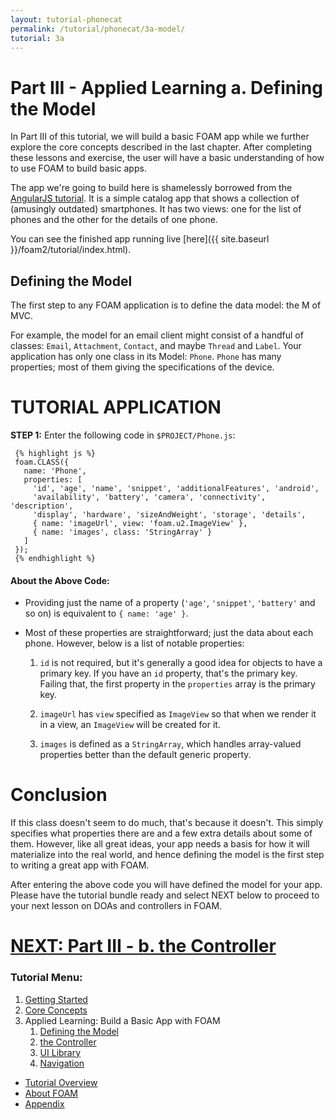 ```yaml
---
layout: tutorial-phonecat
permalink: /tutorial/phonecat/3a-model/
tutorial: 3a
---
```

# **Part III - Applied Learning a. Defining the Model**

In Part III of this tutorial, we will build a basic FOAM app while we further explore the core concepts described in the last chapter. After completing these lessons and exercise, the user will have a basic understanding of how to use FOAM to build basic apps.

The app we're going to build here is shamelessly borrowed from the
[AngularJS tutorial](https://docs.angularjs.org/tutorial). It is a simple catalog app that shows a collection of (amusingly outdated) smartphones. It has two views: one for the list of phones and the other for the details of one phone.

You can see the finished app running live [here]({{ site.baseurl }}/foam2/tutorial/index.html).


## **Defining the Model**

The first step to any FOAM application is to define the data model: the M of MVC.

For example, the model for an email client might consist of a handful of classes: `Email`, `Attachment`, `Contact`, and maybe `Thread` and `Label`.  Your application has only one class in its Model: `Phone`. `Phone` has many properties; most of them giving the specifications of the device.

# **TUTORIAL APPLICATION**

**STEP 1:** Enter the following code in `$PROJECT/Phone.js`:

     {% highlight js %}
     foam.CLASS({
       name: 'Phone',
       properties: [
         'id', 'age', 'name', 'snippet', 'additionalFeatures', 'android',
         'availability', 'battery', 'camera', 'connectivity', 'description',
         'display', 'hardware', 'sizeAndWeight', 'storage', 'details',
         { name: 'imageUrl', view: 'foam.u2.ImageView' },
         { name: 'images', class: 'StringArray' }
       ]
     });
     {% endhighlight %}


#### **About the Above Code:**

* Providing just the name of a property (`'age'`, `'snippet'`, `'battery'` and so on) is equivalent to `{ name: 'age' }`.

* Most of these properties are straightforward; just the data about each phone.  However, below is a list of notable properties: 

  1. `id` is not required, but it's generally a good idea for objects to have a primary key. If you have an `id` property, that's the primary key. Failing that, the first property in the `properties` array is the primary key.

  2. `imageUrl` has `view` specified as `ImageView` so that when we render it in a view, an `ImageView` will be created for it.

  3. `images` is defined as a `StringArray`, which handles array-valued properties better than the default generic property.



# **Conclusion**

If this class doesn't seem to do much, that's because it doesn't. This simply specifies what properties there are and a few extra details about some of them.  However,  like all great ideas, your app needs a basis for how it will materialize into the real world, and hence defining the model is the first step to writing a great app with FOAM. 

After entering the above code you will have defined the model for your app.  Please have the tutorial bundle ready and select NEXT below to proceed to your next lesson on DOAs and controllers in FOAM.

# **[NEXT:  Part III - b. the Controller](../3b-dao.md)**

### **Tutorial Menu:** 

1. [Getting Started](../1-gettingstarted/) 
2. [Core Concepts](../2-concepts/) 
3. Applied Learning: Build a Basic App with FOAM
     1. [Defining the Model](../3-model/)
     2. [the Controller](../4-dao/)
     3. [UI Library](../3c-UI/)
     4. [Navigation](../3d-navigation/)
* [Tutorial Overview](../0-intro.md)
* [About FOAM](/foam/about/)
* [Appendix](../4-appendix.md) 

